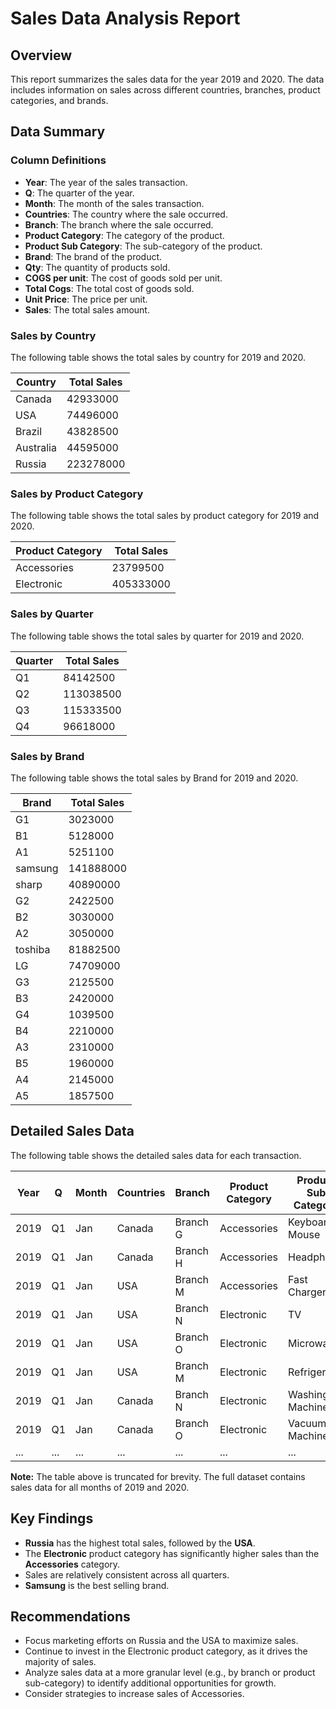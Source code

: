 # Sales Data Analysis Report

## Overview

This report summarizes the sales data for the year 2019 and 2020. The data includes information on sales across different countries, branches, product categories, and brands.

## Data Summary

### Column Definitions

*   **Year**: The year of the sales transaction.
*   **Q**: The quarter of the year.
*   **Month**: The month of the sales transaction.
*   **Countries**: The country where the sale occurred.
*   **Branch**: The branch where the sale occurred.
*   **Product Category**: The category of the product.
*   **Product Sub Category**: The sub-category of the product.
*   **Brand**: The brand of the product.
*   **Qty**: The quantity of products sold.
*   **COGS per unit**: The cost of goods sold per unit.
*   **Total Cogs**: The total cost of goods sold.
*   **Unit Price**: The price per unit.
*   **Sales**: The total sales amount.

### Sales by Country

The following table shows the total sales by country for 2019 and 2020.

| Country     | Total Sales |
| ----------- | ----------- |
| Canada      | 42933000    |
| USA         | 74496000    |
| Brazil      | 43828500    |
| Australia   | 44595000    |
| Russia      | 223278000   |

### Sales by Product Category

The following table shows the total sales by product category for 2019 and 2020.

| Product Category | Total Sales |
| ---------------- | ----------- |
| Accessories      | 23799500    |
| Electronic       | 405333000   |

### Sales by Quarter

The following table shows the total sales by quarter for 2019 and 2020.

| Quarter | Total Sales |
| ------- | ----------- |
| Q1      | 84142500    |
| Q2      | 113038500   |
| Q3      | 115333500   |
| Q4      | 96618000    |

### Sales by Brand

The following table shows the total sales by Brand for 2019 and 2020.

| Brand     | Total Sales |
| ----------- | ----------- |
| G1      | 3023000    |
| B1         | 5128000    |
| A1      | 5251100   |
| samsung   | 141888000    |
| sharp      | 40890000   |
| G2   | 2422500    |
| B2      | 3030000    |
| A2   | 3050000    |
| toshiba      | 81882500   |
| LG   | 74709000    |
| G3      | 2125500    |
| B3   | 2420000    |
| G4      | 1039500    |
| B4   | 2210000    |
| A3      | 2310000    |
| B5   | 1960000    |
| A4      | 2145000    |
| A5      | 1857500    |

## Detailed Sales Data

The following table shows the detailed sales data for each transaction.

| Year | Q  | Month | Countries | Branch   | Product Category | Product Sub Category | Brand     | Qty | COGS per unit | Total Cogs | Unit Price | Sales   |
| ---- | -- | ----- | --------- | -------- | ---------------- | -------------------- | --------- | --- | ------------- | ---------- | ---------- | ------- |
| 2019 | Q1 | Jan   | Canada    | Branch G | Accessories      | Keyboard + Mouse     | G1        | 800 | 109.56        | 87648.0    | 200        | 160000  |
| 2019 | Q1 | Jan   | Canada    | Branch H | Accessories      | Headphone            | B1        | 900 | 350.0         | 315000.0   | 400        | 360000  |
| 2019 | Q1 | Jan   | USA       | Branch M | Accessories      | Fast Charger         | A1        | 700 | 400.0         | 280000.0   | 450        | 315000  |
| 2019 | Q1 | Jan   | USA       | Branch N | Electronic       | TV                   | samsung   | 2   | 4000.0        | 8000.0     | 4500       | 9000    |
| 2019 | Q1 | Jan   | USA       | Branch O | Electronic       | Microwave            | sharp     | 3   | 2500.0        | 7500.0     | 3000       | 9000    |
| 2019 | Q1 | Jan   | USA       | Branch M | Electronic       | Refrigerator         | sharp     | 4   | 7000.0        | 280000.0   | 7500       | 30000   |
| 2019 | Q1 | Jan   | Canada    | Branch N | Electronic       | Washing Machine      | samsung   | 3   | 5500.0        | 16500.0   | 6000       | 18000   |
| 2019 | Q1 | Jan   | Canada    | Branch O | Electronic       | Vacuum Machine       | samsung   | 3   | 8000.0        | 24000.0   | 8500       | 25500   |
| ...  | ...| ...   | ...       | ...      | ...              | ...                  | ...       | ... | ...           | ...        | ...        | ...     |

**Note:** The table above is truncated for brevity. The full dataset contains sales data for all months of 2019 and 2020.

## Key Findings

*   **Russia** has the highest total sales, followed by the **USA**.
*   The **Electronic** product category has significantly higher sales than the **Accessories** category.
*   Sales are relatively consistent across all quarters.
*   **Samsung** is the best selling brand.

## Recommendations

*   Focus marketing efforts on Russia and the USA to maximize sales.
*   Continue to invest in the Electronic product category, as it drives the majority of sales.
*   Analyze sales data at a more granular level (e.g., by branch or product sub-category) to identify additional opportunities for growth.
*   Consider strategies to increase sales of Accessories.
